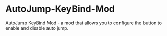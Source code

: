 # AutoJump-KeyBind-Mod
AutoJump KeyBind Mod - a mod that allows you to configure the button to enable and disable auto jump.
